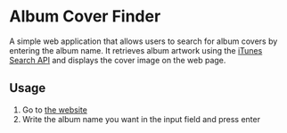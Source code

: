 # Album Cover Finder

A simple web application that allows users to search for album covers by entering the album name. It retrieves album artwork using the [iTunes Search API](https://developer.apple.com/library/archive/documentation/AudioVideo/Conceptual/iTuneSearchAPI/index.html) and displays the cover image on the web page.

## Usage
1. Go to [the website](https://kerollosy.github.io/album-cover-finder/app.html)
2. Write the album name you want in the input field and press enter